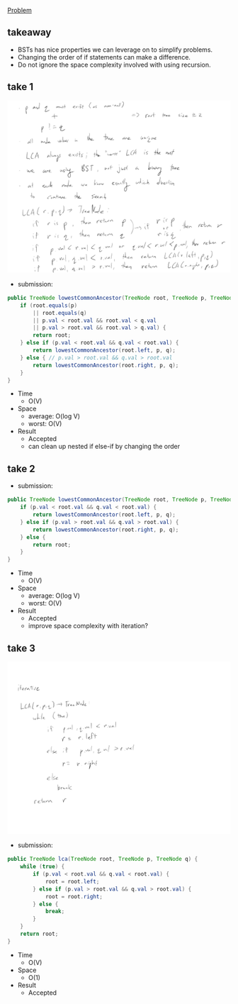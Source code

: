 [Problem](https://leetcode.com/problems/lowest-common-ancestor-of-a-binary-search-tree/)

## takeaway
- BSTs has nice properties we can leverage on to simplify problems.
- Changing the order of if statements can make a difference.
- Do not ignore the space complexity involved with using recursion.

## take 1
![](img1.jpg)
- submission:
```java
public TreeNode lowestCommonAncestor(TreeNode root, TreeNode p, TreeNode q) {
    if (root.equals(p)
        || root.equals(q)
        || p.val < root.val && root.val < q.val 
        || p.val > root.val && root.val > q.val) {
        return root;
    } else if (p.val < root.val && q.val < root.val) {
        return lowestCommonAncestor(root.left, p, q);
    } else { // p.val > root.val && q.val > root.val
        return lowestCommonAncestor(root.right, p, q);
    }
}
```
- Time
    - O(V)
- Space
    - average: O(log V)
    - worst: O(V)
- Result
    - Accepted
    - can clean up nested if else-if by changing the order

## take 2
- submission:
```java
public TreeNode lowestCommonAncestor(TreeNode root, TreeNode p, TreeNode q) {
    if (p.val < root.val && q.val < root.val) {
        return lowestCommonAncestor(root.left, p, q);
    } else if (p.val > root.val && q.val > root.val) {
        return lowestCommonAncestor(root.right, p, q);
    } else {
        return root;
    }
}
```
- Time
    - O(V)
- Space
    - average: O(log V)
    - worst: O(V)
- Result
    - Accepted
    - improve space complexity with iteration?

## take 3
![](img2.jpg)
- submission:
```java
public TreeNode lca(TreeNode root, TreeNode p, TreeNode q) {
    while (true) {
        if (p.val < root.val && q.val < root.val) {
            root = root.left;
        } else if (p.val > root.val && q.val > root.val) {
            root = root.right;
        } else {
            break;
        }
    }
    return root;
}
```
- Time
    - O(V)
- Space
    - O(1)
- Result
    - Accepted

